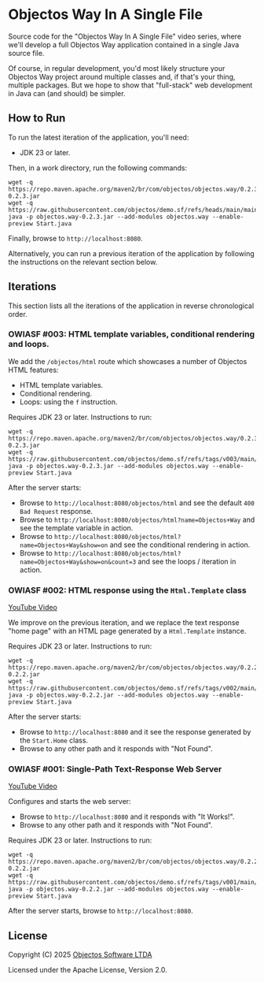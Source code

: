 # Objectos Way In A Single File

Source code for the "Objectos Way In A Single File" video series,
where we'll develop a full Objectos Way application contained in a single Java source file.

Of course, in regular development, you'd most likely structure your Objectos Way project around multiple classes and, if that's your thing, multiple packages.
But we hope to show that "full-stack" web development in Java can (and should) be simpler. 

## How to Run

To run the latest iteration of the application, you'll need:

- JDK 23 or later.

Then, in a work directory, run the following commands:

```
wget -q https://repo.maven.apache.org/maven2/br/com/objectos/objectos.way/0.2.3/objectos.way-0.2.3.jar
wget -q https://raw.githubusercontent.com/objectos/demo.sf/refs/heads/main/main/Start.java
java -p objectos.way-0.2.3.jar --add-modules objectos.way --enable-preview Start.java
```

Finally, browse to `http://localhost:8080`.

Alternatively, you can run a previous iteration of the application by following the instructions on the relevant section below.

## Iterations

This section lists all the iterations of the application in reverse chronological order.

### OWIASF #003: HTML template variables, conditional rendering and loops.

We add the `/objectos/html` route which showcases a number of Objectos HTML features:

- HTML template variables.
- Conditional rendering.
- Loops: using the `f` instruction.

Requires JDK 23 or later.
Instructions to run:

```
wget -q https://repo.maven.apache.org/maven2/br/com/objectos/objectos.way/0.2.3/objectos.way-0.2.3.jar
wget -q https://raw.githubusercontent.com/objectos/demo.sf/refs/tags/v003/main/Start.java
java -p objectos.way-0.2.3.jar --add-modules objectos.way --enable-preview Start.java
```

After the server starts:

- Browse to `http://localhost:8080/objectos/html` and see the default `400 Bad Request` response.
- Browse to `http://localhost:8080/objectos/html?name=Objectos+Way` and see the template variable in action. 
- Browse to `http://localhost:8080/objectos/html?name=Objectos+Way&show=on` and see the conditional rendering in action.
- Browse to `http://localhost:8080/objectos/html?name=Objectos+Way&show=on&count=3` and see the loops / iteration in action.

### OWIASF #002: HTML response using the `Html.Template` class 

[YouTube Video](https://www.youtube.com/watch?v=YUX07kbc2Ss)

We improve on the previous iteration,
and we replace the text response "home page" with an HTML page generated by a `Html.Template` instance. 

Requires JDK 23 or later.
Instructions to run:

```
wget -q https://repo.maven.apache.org/maven2/br/com/objectos/objectos.way/0.2.2/objectos.way-0.2.2.jar
wget -q https://raw.githubusercontent.com/objectos/demo.sf/refs/tags/v002/main/Start.java
java -p objectos.way-0.2.2.jar --add-modules objectos.way --enable-preview Start.java
```

After the server starts:

- Browse to `http://localhost:8080` and it see the response generated by the `Start.Home` class.
- Browse to any other path and it responds with "Not Found".

### OWIASF #001: Single-Path Text-Response Web Server 

[YouTube Video](https://www.youtube.com/watch?v=OHPDPZG9y2k)

Configures and starts the web server:

- Browse to `http://localhost:8080` and it responds with "It Works!".
- Browse to any other path and it responds with "Not Found".

Requires JDK 23 or later.
Instructions to run:

```
wget -q https://repo.maven.apache.org/maven2/br/com/objectos/objectos.way/0.2.2/objectos.way-0.2.2.jar
wget -q https://raw.githubusercontent.com/objectos/demo.sf/refs/tags/v001/main/Start.java
java -p objectos.way-0.2.2.jar --add-modules objectos.way --enable-preview Start.java
```

After the server starts, browse to `http://localhost:8080`.

## License

Copyright (C) 2025 [Objectos Software LTDA](https://www.objectos.com.br)

Licensed under the Apache License, Version 2.0.
